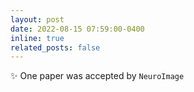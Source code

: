 ```yaml
---
layout: post
date: 2022-08-15 07:59:00-0400 
inline: true
related_posts: false
---
```


:sparkles: One paper was accepted by `NeuroImage`
